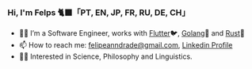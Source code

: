 ### Hi, I'm Felps 🐈‍⬛「PT, EN, JP, FR, RU, DE, CH」

- 👨‍💻 I’m a Software Engineer, works with [Flutter](https://github.com/flutter/flutter)🐦, [Golang](https://github.com/golang/go)🦫 and [Rust](https://github.com/rust-lang/rust)🦀
- 📫 How to reach me: felipeanndrade@gmail.com, [Linkedin Profile](https://www.linkedin.com/in/felpsisonfire/)
- 🧑‍🚀 Interested in Science, Philosophy and Linguistics.
